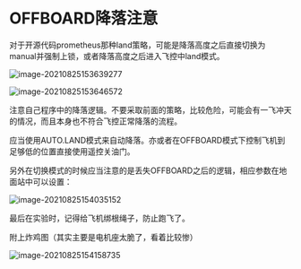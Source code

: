 # OFFBOARD降落注意

对于开源代码prometheus那种land策略，可能是降落高度之后直接切换为manual并强制上锁，或者降落高度之后进入飞控中land模式。

![image-20210825153639277](C:\Users\zzzzzjh\AppData\Roaming\Typora\typora-user-images\image-20210825153639277.png)

![image-20210825153646572](C:\Users\zzzzzjh\AppData\Roaming\Typora\typora-user-images\image-20210825153646572.png)



注意自己程序中的降落逻辑。不要采取前面的策略，比较危险，可能会有一飞冲天的情况，而且本身也不符合飞控正常降落的流程。

应当使用AUTO.LAND模式来自动降落。亦或者在OFFBOARD模式下控制飞机到足够低的位置直接使用遥控关油门。



另外在切换模式的时候应当注意的是丢失OFFBOARD之后的逻辑，相应参数在地面站中可以设置：

![image-20210825154035152](C:\Users\zzzzzjh\AppData\Roaming\Typora\typora-user-images\image-20210825154035152.png)



最后在实验时，记得给飞机绑根绳子，防止跑飞了。

附上炸鸡图（其实主要是电机座太脆了，看着比较惨）

![image-20210825154158735](C:\Users\zzzzzjh\AppData\Roaming\Typora\typora-user-images\image-20210825154158735.png)